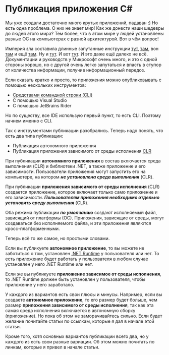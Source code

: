 # Публикация приложения C#
Мы уже создали достаточно много крутых приложений, падаван :) Но есть одна проблема. О них не знает мир!
Как же донести наши шедевры до людей этого мира? Тем более, что в этом мире у людей установлены
разные ОС на компьютерах с разной архитектурой. Вот в чём вопрос!

Империя зла составила длинные запутанные инструкции [тут](https://learn.microsoft.com/ru-ru/dotnet/core/deploying/),
[там](https://learn.microsoft.com/ru-ru/dotnet/core/deploying/ready-to-run), вон [там](https://learn.microsoft.com/en-us/dotnet/core/deploying/single-file/overview?tabs=cli)
и ещё [там](https://learn.microsoft.com/ru-ru/dotnet/core/tools/dotnet-publish). Ну и [тут](https://learn.microsoft.com/ru-ru/dotnet/core/deploying/trimming/trim-self-contained).
И вот [тут](https://learn.microsoft.com/ru-ru/previous-versions/visualstudio/visual-studio-2015/msbuild/msbuild).
И это даже ещё далеко не всё. Документации и руководств у Микрософт очень много, и это с одной стороны хорошо, но с другой
очень легко запутаться и впасть в ступор от количества информации, получив информационный передоз.

Если сказать кратко и просто, то приложения можно опубликовывать с помощью нескольких инструментов:
- [Средствами командной строки (CLI)](How-to-publish-CSharp-app-in-CLI.md)
- С помощью Visual Studio
- С помощью JetBrains Rider

Но по существу, все IDE использую первый пункт, то есть CLI. Поэтому начнем именно с CLI.

Так с инструментами публикации разобрались. Теперь надо понять, что есть два типа публикации:
- Публикация автономного приложения
- Публикация приложения зависимого от среды исполнения [CLR](Overview-of-CSharp-and-DotNet.md#What_is_CLR)

При публикации **автономного приложения** в состав включается среда выполнения (CLR) и библиотеки .NET, а также приложение 
и его зависимости. Пользователи приложения могут запустить его на компьютере, на котором _**не установлена среда 
выполнения**_ (CLR).

При публикации **приложения зависимого от среды исполнения** (CLR) создается приложение, которое включает только само 
приложение и его зависимости. _**Пользователям приложения необходимо отдельно установить среду выполнения**_ (CLR).

Оба режима публикации _**по умолчанию**_ создают исполняемый файл, зависящий от платформы (ОС).
Приложения, зависящие от среды, могут создаваться без исполняемого файла, и эти приложения являются
кросс-платформенными.

Теперь всё то же самое, но простыми словами.

Если вы публикуете **автономное приложение**, то вы можете не заботиться о том,
установлен [.NET Runtime](Overview-of-CSharp-and-DotNet.md#What_is_DotNet_Runtime) у пользователя или нет.
То есть приложение будет работать у пользователя в любом случае установлен у него .NET Runtime или нет.

Если же вы публикуете **приложение зависимое от среды исполнения**, то .NET Runtime должен быть установлен у пользователя,
чтобы приложение у него заработало.

У каждого из вариантов есть свои плюсы и минусы. Например, если вы создаете **автономное приложение**, то его размер будет 
больше, чем размер **приложения зависимого от среды исполнения**, так как эта самая среда исполнения включается 
в автономную сборку (приложение). Но пока об этом не заморачивайтесь сильно. Если будет желание почитайте статьи по ссылкам, 
которые я дал в начале этой статьи.

Кроме того, хотя основных вариантов публикации всего два, но у каждого из есть свои разные вариации. Об этом можно почитать
по линкам, которые я привел в начале статьи.
